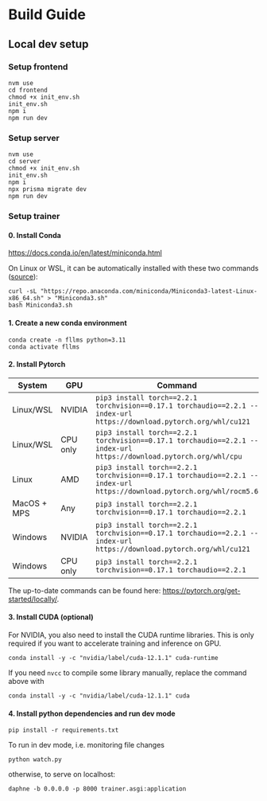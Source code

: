 # Build Guide

## Local dev setup

### Setup frontend

```
nvm use
cd frontend
chmod +x init_env.sh
init_env.sh
npm i
npm run dev
```

### Setup server

```
nvm use
cd server
chmod +x init_env.sh
init_env.sh
npm i
npx prisma migrate dev
npm run dev
```

### Setup trainer

#### 0. Install Conda

https://docs.conda.io/en/latest/miniconda.html

On Linux or WSL, it can be automatically installed with these two commands ([source](https://educe-ubc.github.io/conda.html)):

```
curl -sL "https://repo.anaconda.com/miniconda/Miniconda3-latest-Linux-x86_64.sh" > "Miniconda3.sh"
bash Miniconda3.sh
```

#### 1. Create a new conda environment

```
conda create -n fllms python=3.11
conda activate fllms
```

#### 2. Install Pytorch

| System      | GPU      | Command                                                                                                                |
| ----------- | -------- | ---------------------------------------------------------------------------------------------------------------------- |
| Linux/WSL   | NVIDIA   | `pip3 install torch==2.2.1 torchvision==0.17.1 torchaudio==2.2.1 --index-url https://download.pytorch.org/whl/cu121`   |
| Linux/WSL   | CPU only | `pip3 install torch==2.2.1 torchvision==0.17.1 torchaudio==2.2.1 --index-url https://download.pytorch.org/whl/cpu`     |
| Linux       | AMD      | `pip3 install torch==2.2.1 torchvision==0.17.1 torchaudio==2.2.1 --index-url https://download.pytorch.org/whl/rocm5.6` |
| MacOS + MPS | Any      | `pip3 install torch==2.2.1 torchvision==0.17.1 torchaudio==2.2.1`                                                      |
| Windows     | NVIDIA   | `pip3 install torch==2.2.1 torchvision==0.17.1 torchaudio==2.2.1 --index-url https://download.pytorch.org/whl/cu121`   |
| Windows     | CPU only | `pip3 install torch==2.2.1 torchvision==0.17.1 torchaudio==2.2.1`                                                      |

The up-to-date commands can be found here: https://pytorch.org/get-started/locally/.

#### 3. Install CUDA (optional)

For NVIDIA, you also need to install the CUDA runtime libraries. This is only required if
you want to accelerate training and inference on GPU.

```
conda install -y -c "nvidia/label/cuda-12.1.1" cuda-runtime
```

If you need `nvcc` to compile some library manually, replace the command above with

```
conda install -y -c "nvidia/label/cuda-12.1.1" cuda
```

#### 4. Install python dependencies and run dev mode

```
pip install -r requirements.txt
```

To run in dev mode, i.e. monitoring file changes

```
python watch.py
```

otherwise, to serve on localhost:

```
daphne -b 0.0.0.0 -p 8000 trainer.asgi:application
```
